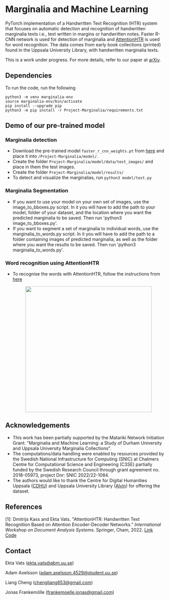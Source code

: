 # Marginalia and Machine Learning

PyTorch implementation of a Handwritten Text Recognition (HTR) system that focuses on automatic detection and recognition of handwritten marginalia texts i.e., text written in margins or handwritten notes. Faster R-CNN network is used for detection of marginalia and [AttentionHTR](https://github.com/dmitrijsk/AttentionHTR) is used for word recognition. The data comes from early book collections (printed) found in the Uppsala University Library, with handwritten marginalia texts.

This is a work under progress. For more details, refer to our paper at [arXiv]().

## Dependencies 

To run the code, run the following

```
python3 -m venv marginalia-env
source marginalia-env/bin/activate
pip install --upgrade pip
python3 -m pip install -r Project-Marginalia/requirements.txt
```


## Demo of our pre-trained model

### Marginalia detection
* Download the pre-trained model `faster_r_cnn_weights.pt` from [here](https://drive.google.com/drive/folders/1k2CxBbIyVp_7iq5-vQgBsP5nOtMSlSIj?usp=sharing) and place it into `/Project-Marginalia/model/`.
* Create the folder `Project-Marginalia/model/data/test_images/` and place in them the test images.
* Create the folder `Project-Marginalia/model/results/`
* To detect and visualize the marginalias, run ```python3 model/test.py```

### Marginalia Segmentation
* If you want to use your model on your own set of images, use the image_to_bboxes.py script. In it you will have to add the path to your model, folder of your dataset, and the location where you want the predicted marginalia to be saved. Then run 'python3 image_to_bboxes.py'.
* If you want to segment a set of marginalia to individual words, use the marginalia_to_words.py script. In it you will have to add the path to a folder containing images of predicted marginalia, as well as the folder where you want the results to be saved. Then run 'python3 marginalia_to_words.py'.

### Word recognition using AttentionHTR
* To recognise the words with AttentionHTR, follow the instructions from [here](https://github.com/dmitrijsk/AttentionHTR)

  <center><img src="https://user-images.githubusercontent.com/73716649/224288003-be1a65da-8e85-438b-b78a-ce5662fbf5f3.png" height="400" > 
 

## Acknowledgements
* This work has been partially supported by the Matariki Network Initiation Grant: "Marginalia and Machine Learning: a Study of Durham University and Uppsala University Marginalia Collections".
* The computations/data handling were enabled by resources provided by the Swedish National Infrastructure for Computing (SNIC) at Chalmers Centre for Computational Science and Engineering (C3SE) partially funded by the Swedish Research Council through grant agreement no. 2018-05973, project Dnr: SNIC 2022/22-1084.
* The authors would like to thank the Centre for Digital Humanities Uppsala ([CDHU](https://www.abm.uu.se/cdhu-eng)) and Uppsala University Library ([Alvin](https://www.alvin-portal.org/alvin/view.jsf?pid=alvin-organisation%3A16&dswid=-1828)) for offering the dataset.


## References
[1]: Dmitrijs Kass and Ekta Vats. "AttentionHTR: Handwritten Text Recognition Based on Attention Encoder-Decoder Networks." *International Workshop on Document Analysis Systems*. Springer, Cham, 2022. [Link](https://link.springer.com/chapter/10.1007/978-3-031-06555-2_34) [Code](https://github.com/dmitrijsk/AttentionHTR)

## Contact

Ekta Vats (ekta.vats@abm.uu.se)

Adam Axelsson (adam.axelsson.4529@student.uu.se)

Liang Cheng (chengliang653@gmail.com)

Jonas Frankemölle (frankemoelle.jonas@gmail.com)
